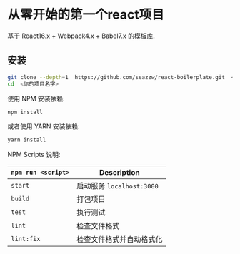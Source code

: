 # 从零开始的第一个react项目
基于 React16.x  + Webpack4.x + Babel7.x  的模板库.

## 安装

```bash
git clone --depth=1  https://github.com/seazzw/react-boilerplate.git  <你的项目名字>
cd  <你的项目名字>
```
使用 NPM 安装依赖:

```bash
npm install
```

或者使用 YARN 安装依赖:

```bash
yarn install
```
NPM Scripts 说明:

|`npm run <script>` |Description|
|-------------------|-----------|
|`start`            |启动服务 `localhost:3000`|
|`build`            |打包项目|
|`test`             |执行测试|
|`lint`             |检查文件格式|
|`lint:fix`         |检查文件格式并自动格式化|